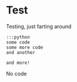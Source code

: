 Test
====

Testing, just farting around

    :::python
    some code
    some more code
    and another

    and more!

No code
